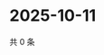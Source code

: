 # 2025-10-11

共 0 条

<!-- BEGIN ZHIHUQUESTIONS -->
<!-- 最后更新时间 Sat Oct 11 2025 05:09:47 GMT+0800 (China Standard Time) -->

<!-- END ZHIHUQUESTIONS -->
